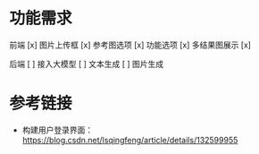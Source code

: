 # 功能需求
前端
[x] 图片上传框
[x] 参考图选项
[x] 功能选项
[x] 多结果图展示
[x] 


后端
[ ] 接入大模型
[ ] 文本生成
[ ] 图片生成

# 参考链接
- 构建用户登录界面： https://blog.csdn.net/lsqingfeng/article/details/132599955

